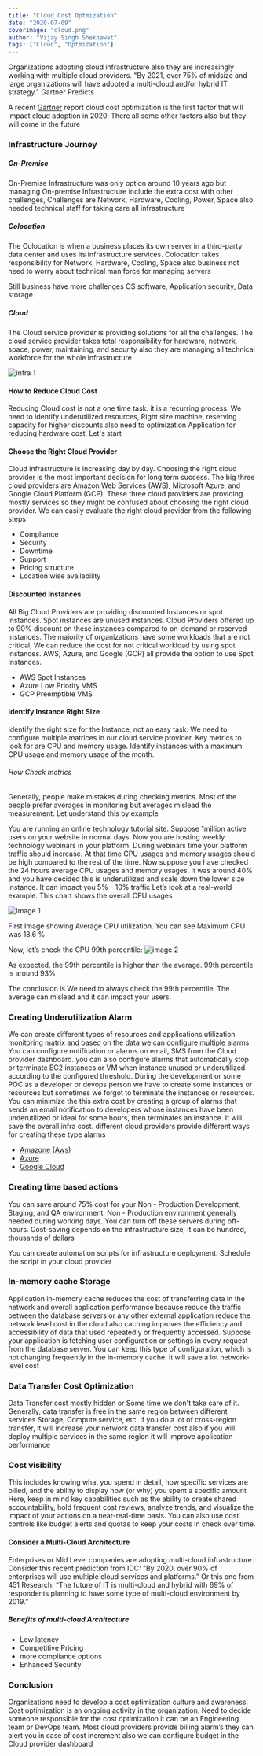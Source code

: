 ```yaml
---
title: "Cloud Cost Optmization"
date: "2020-07-09"
coverImage: "cloud.png"
author: "Vijay Singh Shekhawat"
tags: ["Cloud", "Optmization"]
---
```



Organizations adopting cloud infrastructure also they are increasingly working with multiple cloud providers. 
"By 2021, over 75% of midsize and large organizations will have adopted a multi-cloud and/or hybrid IT strategy."
Gartner Predicts

A recent [Gartner](https://www.gartner.com/smarterwithgartner/4-trends-impacting-cloud-adoption-in-2020/) report cloud cost optimization is the first factor that will impact cloud adoption in 2020. There all some other factors also but they will come in the future  

### Infrastructure Journey
##### On-Premise
On-Premise Infrastructure was only option around 10 years ago but managing On-premise Infrastructure include the extra cost with other challenges, Challenges are Network, Hardware, Cooling, Power, Space also needed technical staff for taking care all infrastructure

##### Colocation
The Colocation is when a business places its own server in a third-party data center and uses its infrastructure services. Colocation takes responsibility for Network, Hardware, Cooling, Space also business not need to worry about technical man force for managing servers

Still business have more challenges OS software, Application security, Data storage   

##### Cloud 
 
The Cloud service provider is providing solutions for all the challenges. The cloud service provider takes total responsibility for hardware, network, space, power, maintaining, and security also they are managing all technical workforce for the whole infrastructure 

  ![infra 1](infra1.png)
  
#### How to Reduce Cloud Cost 
Reducing Cloud cost is not a one time task. it is a recurring process. We need to identify underutilized resources, Right size machine, reserving capacity for higher discounts also need to optimization Application for reducing hardware cost. Let's start 
 
#### Choose the Right Cloud Provider 
Cloud infrastructure is increasing day by day. Choosing the right cloud provider is the most important decision for long term success. The big three cloud providers are  Amazon Web Services (AWS), Microsoft Azure, and Google Cloud Platform (GCP). These three cloud providers are providing mostly services so they might be confused about choosing the right cloud provider. We can easily evaluate the right cloud provider from the following steps

- Compliance
- Security 
- Downtime
- Support
- Pricing structure
- Location wise availability 

#### Discounted Instances
All Big Cloud Providers are providing discounted Instances or spot instances. Spot instances are unused instances. Cloud Providers offered up to 90% discount on these instances compared to on-demand or reserved instances. The majority of organizations have some workloads that are not critical, We can reduce the cost for not critical workload by using spot instances. AWS, Azure, and Google (GCP) all provide the option to use Spot Instances.
- AWS Spot Instances 
- Azure Low Priority VMS
- GCP Preemptible VMS

#### Identify Instance Right Size  
Identify the right size for the Instance, not an easy task. We need to configure multiple matrices in our cloud service provider. Key metrics to look for are CPU and memory usage. Identify instances with a maximum CPU usage and memory usage of the month.

###### How Check metrics
Generally, people make mistakes during checking metrics. Most of the people prefer averages in monitoring but averages mislead the measurement. Let understand this by example 

You are running an online technology tutorial site. Suppose 1million active users on your website in normal days. Now you are hosting weekly technology webinars in your platform. During webinars time your platform traffic should increase. At that time CPU usages and memory usages should be high compared to the rest of the time. Now suppose you have checked the 24 hours average CPU usages and memory usages. It was around 40% and you have decided this is underutilized and scale down the lower size instance. It can impact you 5% - 10% traffic Let’s look at a real-world example. This chart shows the overall CPU usages 

  ![image 1](image1.png)
  
First Image showing Average CPU utilization. You can see Maximum CPU was 18.6 %

Now, let’s check the CPU 99th percentile:
  ![image 2](image2.png)
  
As expected, the 99th percentile is higher than the average. 99th percentile is around 93% 

The conclusion is We need to always check the 99th percentile. The average can mislead and it can impact your users.

### Creating Underutilization Alarm 
We can create different types of resources and applications utilization monitoring matrix and based on the data we can configure multiple alarms. You can configure notification or alarms on email, SMS from the Cloud provider dashboard. you can also configure alarms that automatically stop or terminate EC2 instances or VM when instance unused or underutilized according to the configured threshold. During the development or some POC as a developer or devops person we have to create some instances or resources but sometimes we forgot to terminate the instances or resources. You can minimize the this extra cost by creating a group of alarms that sends an email notification to developers whose instances have been underutilized or ideal for some hours, then terminates an instance. It will save the overall infra cost. different cloud providers provide different ways for creating these type alarms
-  [Amazone (Aws)](https://aws.amazon.com/cloudwatch/features/)
-  [Azure](https://azure.microsoft.com/en-in/blog/announcing-azure-advisor-azure-monitor-and-resource-health/) 
-  [Google Cloud](https://cloud.google.com/compute/docs/instances/viewing-and-applying-idle-vm-recommendations)


### Creating time based  actions
You can save around 75% cost for your Non - Production Development, Staging, and QA environment. Non - Production environment generally needed during working days. You can turn off these servers during off-hours. Cost-saving depends on the infrastructure size, it can be hundred, thousands of dollars

You can create automation scripts for infrastructure deployment. Schedule the script in your cloud provider         


###  In-memory cache Storage
Application in-memory cache reduces the cost of transferring data in the network and overall application performance because reduce the traffic between the database servers or any other external application reduce the network level cost in the cloud also caching improves  the efficiency and accessibility of data that used repeatedly or frequently accessed. Suppose your application is fetching user configuration or settings in every request from the database server. You can keep this type of configuration, which is not changing frequently in the in-memory cache. it will save a lot network-level cost 

### Data Transfer Cost Optimization 
Data Transfer cost mostly hidden or Some time we don't take care of it. Generally, data transfer is free in the same region between different services Storage, Compute service, etc. 
If you do a lot of cross-region transfer, it will increase your network data transfer cost also if you will deploy multiple services in the same region it will improve application performance 
 
### Cost visibility
This includes knowing what you spend in detail, how specific services are billed, and the ability to display how (or why) you spent a specific amount Here, keep in mind key capabilities such as the ability to create shared accountability, hold frequent cost reviews, analyze trends, and visualize the impact of your actions on a near-real-time basis. You can also use cost controls like budget alerts and quotas to keep your costs in check over time. 

#### Consider a Multi-Cloud Architecture
Enterprises or Mid Level companies are adopting multi-cloud infrastructure. Consider this recent prediction from IDC: “By 2020, over 90% of enterprises will use multiple cloud services and platforms.” Or this one from 451 Research: “The future of IT is multi-cloud and hybrid with 69% of respondents planning to have some type of multi-cloud environment by 2019.”  

##### Benefits of multi-cloud Architecture
- Low latency
- Competitive Pricing
- more compliance options
- Enhanced Security 
 
### Conclusion
Organizations need to develop a cost optimization culture and awareness. Cost optimization is an ongoing activity in the organization. Need to decide someone responsible for the cost optimization it can be an Engineering team or DevOps team. Most cloud providers provide billing alarm’s they can alert you in case of cost increment also we can configure budget in the Cloud provider dashboard
 